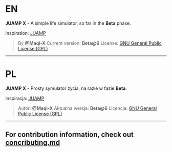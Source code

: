 # EN
**JUAMP X** - A simple life simulator, so far in the **Beta** phase.

Inspiration: [JUAMP](https://github.com/gorciu-official/JUAMP)


> By **@Maqi-X**
> Current version: **Beta@6**
> License: [GNU General Public License (GPL)](https://www.gnu.org/licenses/gpl-3.0.html)


---


# PL
**JUAMP X** - Prosty symulator życia, na razie w fazie **Beta**.

Inspiracja: [JUAMP](https://github.com/gorciu-official/JUAMP)


> Autor: **@Maqi-X**
> Aktualna wersja: **Beta@6**
> Licencja: [GNU General Public License (GPL)](https://www.gnu.org/licenses/gpl-3.0.html)




---
## For contribution information, check out [concributing.md](https://github.com/Maqi-x/JUAMP-X/blob/main/concributing.md)